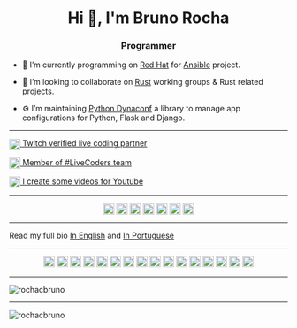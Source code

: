 <h1 align="center">Hi 👋, I'm Bruno Rocha</h1>
<h3 align="center">Programmer</h3>

- 🔭 I’m currently programming on [Red Hat](https://redhat.com) for [Ansible](https://github.com/ansible) project.

- 👯 I’m looking to collaborate on [Rust](https://github.com/rust-lang) working groups & Rust related projects.

- ⚙️ I’m maintaining [Python Dynaconf](https://dynaconf.com) a library to manage app configurations for Python, Flask and Django.

---
<p>

<a href="https://twitch.tv/codeshow" target="blank"><img align="center" src="https://cdn.jsdelivr.net/npm/simple-icons@3.0.1/icons/twitch.svg" alt="rochacbruno" height="20" width="20" /> Twitch verified live coding partner</a>

<a href="https://twitch.tv/team/livecoders" target="blank"><img align="center" src="https://cdn.jsdelivr.net/npm/simple-icons@3.0.1/icons/codewars.svg" alt="rochacbruno" height="20" width="20" /> Member of #LiveCoders team</a>

<a href="https://youtube.com/CodeShowBR" target="blank"><img align="center" src="https://cdn.jsdelivr.net/npm/simple-icons@3.0.1/icons/youtube.svg" alt="rochacbruno" height="20" width="20" /> I create some videos for Youtube</a>

</p>

---

<p align="center">
<a href="https://codepen.io/rochacbruno" target="blank"><img align="center" src="https://cdn.jsdelivr.net/npm/simple-icons@3.0.1/icons/codepen.svg" alt="rochacbruno" height="20" width="20" /></a>
<a href="https://dev.to/rochacbruno" target="blank"><img align="center" src="https://cdn.jsdelivr.net/npm/simple-icons@3.0.1/icons/dev-dot-to.svg" alt="rochacbruno" height="20" width="20" /></a>
<a href="https://twitter.com/rochacbruno" target="blank"><img align="center" src="https://cdn.jsdelivr.net/npm/simple-icons@3.0.1/icons/twitter.svg" alt="rochacbruno" height="20" width="20" /></a>
<a href="https://linkedin.com/in/rochacbruno" target="blank"><img align="center" src="https://cdn.jsdelivr.net/npm/simple-icons@3.0.1/icons/linkedin.svg" alt="rochacbruno" height="20" width="20" /></a>
<a href="https://stackoverflow.com/rochacbruno" target="blank"><img align="center" src="https://cdn.jsdelivr.net/npm/simple-icons@3.0.1/icons/stackoverflow.svg" alt="rochacbruno" height="20" width="20" /></a>
<a href="https://fb.com/codeshowbr" target="blank"><img align="center" src="https://cdn.jsdelivr.net/npm/simple-icons@3.0.1/icons/facebook.svg" alt="codeshowbr" height="20" width="20" /></a>
<a href="https://instagram.com/codeshowbr" target="blank"><img align="center" src="https://cdn.jsdelivr.net/npm/simple-icons@3.0.1/icons/instagram.svg" alt="codeshowbr" height="20" width="20" /></a>
</p>

---

Read my full bio [In English](https://github.com/rochacbruno/rochacbruno/blob/master/HISTORY.md) and [In Portuguese](https://github.com/rochacbruno/rochacbruno/blob/master/HISTORY_ptbr.md)

---
<p align="center"><img src="https://konpa.github.io/devicon/devicon.git/icons/vuejs/vuejs-original-wordmark.svg" alt="vuejs" width="20" height="20"/> <img src="https://konpa.github.io/devicon/devicon.git/icons/cplusplus/cplusplus-original.svg" alt="cplusplus" width="20" height="20"/> <img src="https://konpa.github.io/devicon/devicon.git/icons/css3/css3-original-wordmark.svg" alt="css3" width="20" height="20"/> <img src="https://konpa.github.io/devicon/devicon.git/icons/csharp/csharp-original.svg" alt="csharp" width="20" height="20"/> <img src="https://konpa.github.io/devicon/devicon.git/icons/django/django-original.svg" alt="django" width="20" height="20"/> <img src="https://konpa.github.io/devicon/devicon.git/icons/docker/docker-original-wordmark.svg" alt="docker" width="20" height="20"/> <img src="https://konpa.github.io/devicon/devicon.git/icons/dot-net/dot-net-original-wordmark.svg" alt="dotnet" width="20" height="20"/> <img src="https://konpa.github.io/devicon/devicon.git/icons/html5/html5-original-wordmark.svg" alt="html5" width="20" height="20"/> <img src="https://konpa.github.io/devicon/devicon.git/icons/javascript/javascript-original.svg" alt="javascript" width="20" height="20"/> <img src="https://konpa.github.io/devicon/devicon.git/icons/mongodb/mongodb-original-wordmark.svg" alt="mongodb" width="20" height="20"/> <img src="https://konpa.github.io/devicon/devicon.git/icons/mysql/mysql-original-wordmark.svg" alt="mysql" width="20" height="20"/> <img src="https://konpa.github.io/devicon/devicon.git/icons/postgresql/postgresql-original-wordmark.svg" alt="postgresql" width="20" height="20"/> <img src="https://konpa.github.io/devicon/devicon.git/icons/redhat/redhat-original-wordmark.svg" alt="redhat" width="20" height="20"/> <img src="https://konpa.github.io/devicon/devicon.git/icons/rust/rust-plain.svg" alt="rust" width="20" height="20"/> <img src="https://konpa.github.io/devicon/devicon.git/icons/python/python-original-wordmark.svg" alt="python" width="20" height="20"/> <img src="https://konpa.github.io/devicon/devicon.git/icons/nginx/nginx-original.svg" alt="nginx" width="20" height="20"/></p><p align="center"> 

---

<img src="https://github-readme-stats.vercel.app/api?username=rochacbruno&show_icons=true" alt="rochacbruno" /> </p>

---

<p align="left"> <img src="https://komarev.com/ghpvc/?username=rochacbruno" alt="rochacbruno" /> </p>
